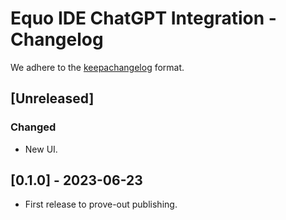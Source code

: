 # Equo IDE ChatGPT Integration - Changelog

We adhere to the [keepachangelog](https://keepachangelog.com/en/1.0.0/) format.

## [Unreleased]
### Changed
- New UI.

## [0.1.0] - 2023-06-23
- First release to prove-out publishing.
